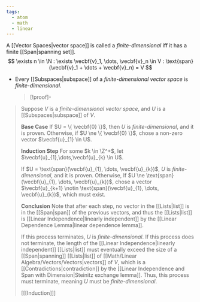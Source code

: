 ```yaml
---
tags:
  - atom
  - math
  - linear
---
```

A [[Vector Spaces|vector space]] is called a *finite-dimensional* iff it has a finite [[Span|spanning set]].
$$ \exists n \in \N : \exists \vecbf{v}_1, \dots, \vecbf{v}_n \in V : \text{span}(\vecbf{v}_1 + \dots + \vecbf{v}_n) = V $$
- Every [[Subspaces|subspace]] of a *finite-dimensional vector space* is *finite-dimensional*.
  > [!proof]-
> Suppose $V$ is a *finite-dimensional vector space*, and $U$ is a [[Subspaces|subspace]] of $V$.
> 
> **Base Case**
If $U = \{ \vecbf{0} \}$, then $U$ is *finite-dimensional*, and it is proven. Otherwise, if $U \ne \{ \vecbf{0} \}$, chose a non-zero vector $\vecbf{u}_{1} \in U$.
> 
> **Induction Step**
For some $k \in \Z^+$, let $\vecbf{u}_{1},\dots,\vecbf{u}_{k} \in U$.
> 
> If $U = \text{span}(\vecbf{u}_{1}, \dots, \vecbf{u}_{k})$, $U$ is *finite-dimensional*, and it is proven. Otherwise, If $U \ne \text{span}(\vecbf{u}_{1}, \dots, \vecbf{u}_{k})$, chose a vector $\vecbf{u}_{k+1} \notin \text{span}(\vecbf{u}_{1}, \dots, \vecbf{u}_{k})$, which must exist.
> 
> **Conclusion**
> Note that after each step, no vector in the [[Lists|list]] is in the [[Span|span]] of the previous vectors, and thus the [[Lists|list]] is [[Linear Independence|linearly independent]] by the [[Linear Dependence Lemma|linear dependence lemma]].
> 
> If this process terminates, $U$ is *finite-dimensional*. If this process does not terminate, the length of the [[Linear Independence|linearly independent]] [[Lists|list]] must eventually exceed the size of a [[Span|spanning]] [[Lists|list]] of [[Math/Linear Algebra/Vectors/Vectors|vectors]] of $V$, which is a [[Contradictions|contradiction]] by the [[Linear Independence and Span with Dimension|Steinitz exchange lemma]]. Thus, this process must terminate, meaning $U$ must be *finite-dimensional*.
> 
> \[[[Induction]]\]

[^1]: [[Linear Independence and Span with Dimension]]